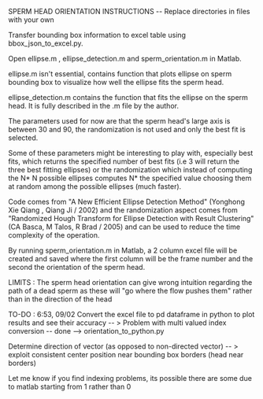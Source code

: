 SPERM HEAD ORIENTATION INSTRUCTIONS -- Replace directories in files with your own

 Transfer bounding box information to excel table using bbox_json_to_excel.py.

 Open ellipse.m , ellipse_detection.m and sperm_orientation.m in Matlab.

ellipse.m isn't essential, contains function that plots ellipse on sperm bounding box to visualize how well the ellipse fits the sperm head.


ellipse_detection.m contains the function that fits the ellipse on the sperm head. It is fully described in the .m file by the author. 

The parameters used for now are that the sperm head's large axis is between 30 and 90, the randomization is not used and only the best fit is selected. 

Some of these parameters might be interesting to play with, especially best fits, which returns the specified number of best fits (i.e 3 will return the three best fitting ellipses) or the randomization which instead of computing the N* N possible ellipses computes N* the specified value choosing them at random among the possible ellipses (much faster).

Code comes from "A New Efficient Ellipse Detection Method" (Yonghong Xie Qiang , Qiang Ji / 2002) and the randomization aspect comes from "Randomized Hough Transform for Ellipse Detection with Result Clustering" (CA Basca, M Talos, R Brad / 2005) and can be used to reduce the time complexity of the operation.

By running sperm_orientation.m in Matlab, a 2 column excel file will be created and saved where the first column will be the frame number and the second the orientation of the sperm head. 

LIMITS : 
The sperm head orientation can give wrong intuition regarding the path of a dead sperm as these will "go where the flow pushes them" rather than in the direction of the head

TO-DO : 6:53, 09/02
Convert the excel file to pd dataframe in python to plot results and see their accuracy -- > Problem with multi valued index conversion -- done --> orientation_to_python.py

Determine direction of vector (as opposed to non-directed vector) -- > exploit consistent center position near bounding box borders (head near borders) 

Let me know if you find indexing problems, its possible there are some due to matlab starting from 1 rather than 0
